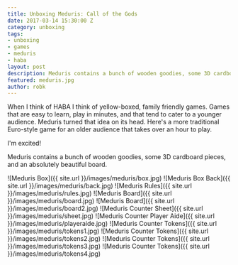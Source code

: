 ```yaml
---
title: Unboxing Meduris: Call of the Gods
date: 2017-03-14 15:30:00 Z
category: unboxing
tags:
- unboxing
- games
- meduris
- haba
layout: post
description: Meduris contains a bunch of wooden goodies, some 3D cardboard pieces, and an absolutely beautiful board.
featured: meduris.jpg
author: robk
---
```


When I think of HABA I think of yellow-boxed, family friendly games. Games that are easy to learn, play in minutes, and that tend to cater to a younger audience.  Meduris turned that idea on its head. Here's a more traditional Euro-style game for an older audience that takes over an hour to play.

I'm excited!

Meduris contains a bunch of wooden goodies, some 3D cardboard pieces, and an absolutely beautiful board.

![Meduris Box]({{ site.url }}/images/meduris/box.jpg)
![Meduris Box Back]({{ site.url }}/images/meduris/back.jpg)
![Meduris Rules]({{ site.url }}/images/meduris/rules.jpg)
![Meduris Board]({{ site.url }}/images/meduris/board.jpg)
![Meduris Board]({{ site.url }}/images/meduris/board2.jpg)
![Meduris Counter Sheet]({{ site.url }}/images/meduris/sheet.jpg)
![Meduris Counter Player Aide]({{ site.url }}/images/meduris/playeraide.jpg)
![Meduris Counter Tokens]({{ site.url }}/images/meduris/tokens1.jpg)
![Meduris Counter Tokens]({{ site.url }}/images/meduris/tokens2.jpg)
![Meduris Counter Tokens]({{ site.url }}/images/meduris/tokens3.jpg)
![Meduris Counter Tokens]({{ site.url }}/images/meduris/tokens4.jpg)
